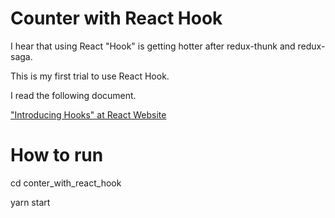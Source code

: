 # Counter with React Hook

I hear that using React "Hook" is getting hotter after redux-thunk and redux-saga.

This is my first trial to use React Hook.

I read the following document.

["Introducing Hooks" at React Website](https://reactjs.org/docs/hooks-intro.html)

# How to run
cd conter_with_react_hook

yarn start
